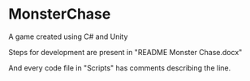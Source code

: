 # MonsterChase
A game created using C# and Unity

Steps for development are present in "README Monster Chase.docx"

And every code file in "Scripts" has comments describing the line.
